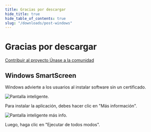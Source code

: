 ```yaml
---
title: Gracias por descargar
hide_title: true
hide_table_of_contents: true
slug: "/downloads/post-windows"
---
```


<div className="text-center margin-top--xl">

# Gracias por descargar

<div className="row margin-bottom--lg padding--sm flex-center">
<a className="button button--outline button--warning button--lg margin--sm" href="/contributing">
  Contribuir al proyecto
</a>
<a className="button button--outline button--info button--lg margin--sm" href="https://linwood.dev/matrix">
  Únase a la comunidad
</a>

</div>

## Windows SmartScreen


Windows advierte a los usuarios al instalar software sin un certificado.

![Pantalla inteligente](/img/smart-screen.png).

Para instalar la aplicación, debes hacer clic en "Más información".

![Pantalla inteligente más info](/img/smart-screen-more-info.png).

Luego, haga clic en "Ejecutar de todos modos".

</div>
